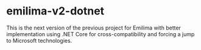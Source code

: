 # emilima-v2-dotnet
This is the next version of the previous project for Emilima with better implementation using .NET Core for cross-compatibility and forcing a jump to Microsoft technologies.
